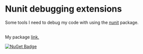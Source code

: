 # Nunit debugging extensions

Some tools I need to debug my code with using the <a href="https://github.com/nunit/nunit" target="_blank">nunit</a> package.<br><br>

My package <a href="https://www.nuget.org/packages/Barakadax_Nunit_debugging_extensions" target="_blank">link.</a>

[![NuGet Badge](https://img.shields.io/nuget/v/YourPackageName.svg)]([https://www.nuget.org/packages/YourPackageName/](https://www.nuget.org/packages/Barakadax_Nunit_debugging_extensions))
